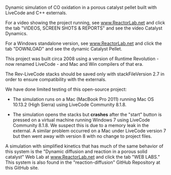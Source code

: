 Dynamic simulation of CO oxidation in a porous catalyst pellet built with LiveCode and C++ externals.

For a video showing the project running, see www.ReactorLab.net and click the tab "VIDEOS, SCREEN SHOTS & REPORTS" and see the video Catalyst Dynamics.

For a Windows standalone version, see www.ReactorLab.net and click the tab "DOWNLOAD" and see the dynamic Catalyst Pellet. 

This project was built circa 2008 using a version of Runtime Revolution - now renamed LiveCode - and Mac and Win compilers of that era. 

The Rev-LiveCode stacks should be saved only with stackFileVersion 2.7 in order to ensure compatibility with the externals. 

We have done limited testing of this open-source project:

* The simulation runs on a Mac (MacBook Pro 2011) running Mac OS 10.13.2 (High Sierra) using LiveCode Community 8.1.8.

* The simulation opens the stacks but **crashes** after the "start" button is pressed on a virtual machine running Windows 7 using LiveCode Community 8.1.8. We  suspect this is due to a memory leak in the external. A similar problem occurred on a Mac under LiveCode version 7 but then went away with version 8 with no change to project files. 

A simulation with simplified kinetics that has much of the same behavior of this system is the "Dynamic diffusion and reaction in a porous solid catalyst" Web Lab at www.ReactorLab.net and click the tab "WEB LABS." This system is also found in the "reaction-diffusion" GitHub Repository at this GitHub site. 


